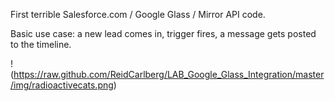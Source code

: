First terrible Salesforce.com / Google Glass / Mirror API code.

Basic use case: a new lead comes in, trigger fires, a message gets posted to the timeline.

!(https://raw.github.com/ReidCarlberg/LAB_Google_Glass_Integration/master/img/radioactivecats.png)

